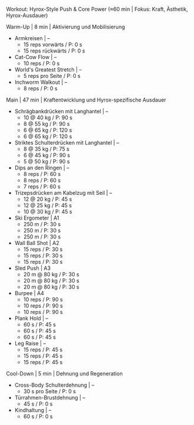 Workout: Hyrox-Style Push & Core Power (≈60 min | Fokus: Kraft, Ästhetik, Hyrox-Ausdauer)

Warm-Up | 8 min | Aktivierung und Mobilisierung
- Armkreisen | –
    - 15 reps vorwärts / P: 0 s
    - 15 reps rückwärts / P: 0 s
- Cat-Cow Flow | –
    - 10 reps / P: 0 s
- World's Greatest Stretch | –
    - 5 reps pro Seite / P: 0 s
- Inchworm Walkout | –
    - 8 reps / P: 0 s

Main | 47 min | Kraftentwicklung und Hyrox-spezifische Ausdauer
- Schrägbankdrücken mit Langhantel | –
    - 10 @ 40 kg / P: 90 s
    - 8 @ 55 kg / P: 90 s
    - 6 @ 65 kg / P: 120 s
    - 6 @ 65 kg / P: 120 s
- Striktes Schulterdrücken mit Langhantel | –
    - 8 @ 35 kg / P: 75 s
    - 6 @ 45 kg / P: 90 s
    - 5 @ 50 kg / P: 90 s
- Dips an den Ringen | –
    - 8 reps / P: 60 s
    - 8 reps / P: 60 s
    - 7 reps / P: 60 s
- Trizepsdrücken am Kabelzug mit Seil | –
    - 12 @ 20 kg / P: 45 s
    - 12 @ 25 kg / P: 45 s
    - 10 @ 30 kg / P: 45 s
- Ski Ergometer | A1
    - 250 m / P: 30 s
    - 250 m / P: 30 s
    - 250 m / P: 30 s
- Wall Ball Shot | A2
    - 15 reps / P: 30 s
    - 15 reps / P: 30 s
    - 15 reps / P: 30 s
- Sled Push | A3
    - 20 m @ 80 kg / P: 30 s
    - 20 m @ 80 kg / P: 30 s
    - 20 m @ 80 kg / P: 30 s
- Burpee | A4
    - 10 reps / P: 90 s
    - 10 reps / P: 90 s
    - 10 reps / P: 90 s
- Plank Hold | –
    - 60 s / P: 45 s
    - 60 s / P: 45 s
    - 60 s / P: 45 s
- Leg Raise | –
    - 15 reps / P: 45 s
    - 15 reps / P: 45 s
    - 15 reps / P: 45 s

Cool-Down | 5 min | Dehnung und Regeneration
- Cross-Body Schulterdehnung | –
    - 30 s pro Seite / P: 0 s
- Türrahmen-Brustdehnung | –
    - 45 s / P: 0 s
- Kindhaltung | –
    - 60 s / P: 0 s